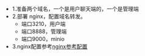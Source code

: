 - 1.准备两个域名，一个是用户聊天端的，一个是管理端
- 2.部署 nginx，配置域名转发。
    - 端口3210，用户端
    - 端口8888，管理端
    - 端口9000，minio
- 3.nginx配置参考[nginx参考配置](./nginx.conf)